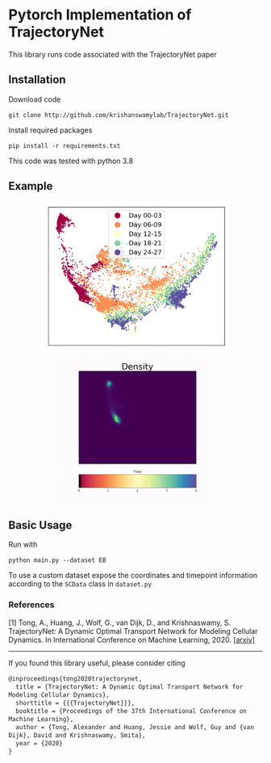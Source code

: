 # Pytorch Implementation of TrajectoryNet

This library runs code associated with the TrajectoryNet paper


## Installation

Download code
```
git clone http://github.com/krishanswamylab/TrajectoryNet.git
```
Install required packages
```
pip install -r requirements.txt
```

This code was tested with python 3.8


## Example
<p align="center">
<img align="middle" src="./figures/eb_high_quality.png" alt="EB PHATE Scatterplot" height="300" />
<img align="middle" src="./figures/EB-Trajectory.gif" alt="Trajectory of density over time" height="300" />
</p>

## Basic Usage

Run with
```
python main.py --dataset EB
```

To use a custom dataset expose the coordinates and timepoint information according to the `SCData` class in `dataset.py`

### References
[1] Tong, A., Huang, J., Wolf, G., van Dijk, D., and Krishnaswamy, S. TrajectoryNet: A Dynamic Optimal Transport Network for Modeling Cellular Dynamics. In International Conference on Machine Learning, 2020. [[arxiv]](http://arxiv.org/abs/2002.04461)

---

If you found this library useful, please consider citing
```
@inproceedings{tong2020trajectorynet,
  title = {TrajectoryNet: A Dynamic Optimal Transport Network for Modeling Cellular Dynamics},
  shorttitle = {{{TrajectoryNet}}},
  booktitle = {Proceedings of the 37th International Conference on Machine Learning},
  author = {Tong, Alexander and Huang, Jessie and Wolf, Guy and {van Dijk}, David and Krishnaswamy, Smita},
  year = {2020}
}
```
